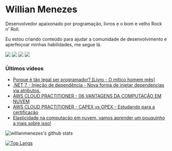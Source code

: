 # Willian Menezes

Desenvolvedor apaixonado por programação, livros e o bom e velho Rock n' Roll.

Eu estou criando conteúdo para ajudar a comunidade de desenvolvimento e aperfeiçoar minhas habilidades, me segue lá.

[![](https://img.shields.io/youtube/channel/subscribers/UC0Vo6yL26XaraIjak87jDww?label=YouTube&style=social)](https://www.youtube.com/channel/UC0Vo6yL26XaraIjak87jDww)
[![](https://img.shields.io/github/followers/willianmenezes?style=social)](https://github.com/willianmenezes)
[![](https://img.shields.io/twitter/url?label=Twitter&logo=Twitter&style=social&url=https%3A%2F%2Ftwitter.com%2Fwmscode)](https://twitter.com/wmscode)
[![](https://img.shields.io/twitter/url?label=Linkedin&logo=Linkedin&style=social&url=https://google.com)](https://www.linkedin.com/in/willian-menezes-9932b1b9/)

### Últimos vídeos

<!-- YOUTUBE:START -->
- [Porque é tão legal ser programador? [Livro - O mítico homem mês]](https://www.youtube.com/watch?v=-rJznFIymhc)
- [.NET 7 - Injeção de dependência - Nova forma de injetar dependencias via atributos.](https://www.youtube.com/watch?v=WHifDqbbGbg)
- [AWS CLOUD PRACTITIONER - 06 VANTAGENS DA COMPUTAÇÃO EM NUVEM](https://www.youtube.com/watch?v=yEW6-G-TxI8)
- [AWS CLOUD PRACTITIONER - CAPEX vs OPEX - Estudando para a certificação](https://www.youtube.com/watch?v=u63xRYNwQiw)
- [Elasticidade na computação em nuvem, vamos aprender um pouquinho a mais sobre isso!](https://www.youtube.com/watch?v=75zqWc3dqLM)
<!-- YOUTUBE:END -->

![willianmenezes's github stats](https://github-readme-stats.vercel.app/api?username=willianmenezes&theme=dark&show_icons=true)

[![Top Langs](https://github-readme-stats.vercel.app/api/top-langs/?username=willianmenezes&layout=compact&theme=dark)](https://github.com/anuraghazra/github-readme-stats)
